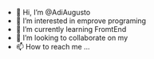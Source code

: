 - 👋 Hi, I’m @AdiAugusto
- 👀 I’m interested in emprove programing
- 🌱 I’m currently learning FromtEnd
- 💞️ I’m looking to collaborate on my 
- 📫 How to reach me ...

<!---
AdiAugusto/AdiAugusto is a ✨ special ✨ repository because its `README.md` (this file) appears on your GitHub profile.
You can click the Preview link to take a look at your changes.
--->
